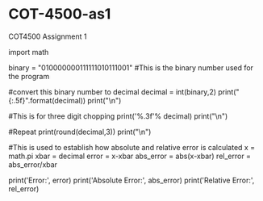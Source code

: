 # COT-4500-as1
COT4500 Assignment 1



import math 

binary = "010000000111111010111001" 
#This is the binary number used for the program 

#convert this binary number to decimal 
decimal = int(binary,2)
print("{:.5f}".format(decimal))
print("\n")

#This is for three digit chopping
print('%.3f'% decimal)
print("\n")

#Repeat
print(round(decimal,3))
print("\n")

#This is used to establish how absolute and relative error is calculated
x = math.pi
xbar = decimal
error = x-xbar
abs_error = abs(x-xbar)
rel_error = abs_error/xbar

print('Error:', error)
print('Absolute Error:', abs_error)
print('Relative Error:', rel_error)
